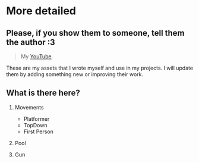 # More detailed
## Please, if you show them to someone, tell them the author :3
> My [YouTube](https://www.youtube.com/channel/UCWMJUmEfRC3dyJsiHrgAGXw).

These are my assets that I wrote myself and use in my projects.
I will update them by adding something new or improving their work.
## What is there here?
1. Movements
   - Platformer
   - TopDown
   - First Person
     
2. Pool
3. Gun
